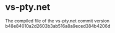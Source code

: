 # vs-pty.net
 The compiled file of the vs-pty.net commit version b48e84010a2d2603b3ab516a8a9eced384b4206d
